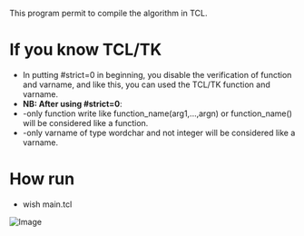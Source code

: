 This program permit to compile the algorithm in TCL.

# If you know TCL/TK
* In putting #strict=0 in beginning, you disable the verification of function and varname,
 and like this, you can used the TCL/TK function and varname.
* **NB: After using #strict=0**:
 * -only function write like function_name(arg1,...,argn) or function_name() will be considered like a function.
 * -only varname of type wordchar and not integer will be considered like a varname.

# How run
* wish main.tcl

![Image](https://github.com/pythonbrad/learn_mala_tcl/blob/master/Screenshot.png)
